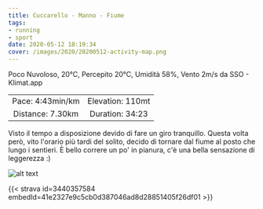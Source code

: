 ```yaml
---
title: Cuccarello - Manno - Fiume
tags:
- running
- sport
date: 2020-05-12 18:19:34
cover: /images/2020/20200512-activity-map.png
---
```


Poco Nuvoloso, 20°C, Percepito 20°C, Umidità 58%, Vento 2m/s da SSO - Klimat.app

| | |
| :-: | :-: |
| Pace: 4:43min/km | Elevation: 110mt |
| Distance: 7.30km | Duration: 34:23 |

Visto il tempo a disposizione devido di fare un giro tranquillo. Questa volta però, vito l'orario più tardi del solito, decido di tornare dal fiume al posto che lungo i sentieri.
È bello correre un po' in pianura, c'è una bella sensazione di leggerezza :)


![alt text](/images/2020/20200512-activity-map.png "map")


{{< strava id=3440357584 embedId=41e2327e9c5cb0d387046ad8d28851405f26df01 >}}
